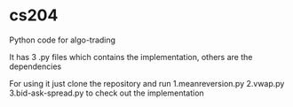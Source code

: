 # cs204
Python code for algo-trading

It has 3 .py files which contains the implementation,
others are the dependencies

For using it just clone the repository and run
1.meanreversion.py
2.vwap.py
3.bid-ask-spread.py
to check out the implementation

